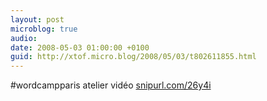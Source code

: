 ```yaml
---
layout: post
microblog: true
audio: 
date: 2008-05-03 01:00:00 +0100
guid: http://xtof.micro.blog/2008/05/03/t802611855.html
---
```

#wordcampparis atelier vidéo
 [snipurl.com/26y4i](http://snipurl.com/26y4i)

